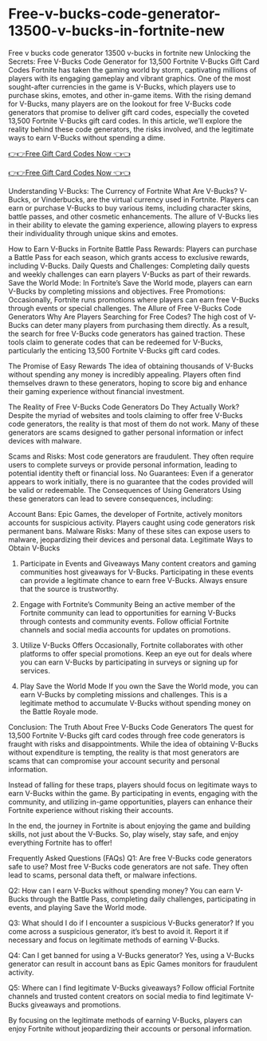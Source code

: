 # Free-v-bucks-code-generator-13500-v-bucks-in-fortnite-new
Free v bucks code generator 13500 v-bucks in fortnite new
Unlocking the Secrets: Free V-Bucks Code Generator for 13,500 Fortnite V-Bucks Gift Card Codes
Fortnite has taken the gaming world by storm, captivating millions of players with its engaging gameplay and vibrant graphics. One of the most sought-after currencies in the game is V-Bucks, which players use to purchase skins, emotes, and other in-game items. With the rising demand for V-Bucks, many players are on the lookout for free V-Bucks code generators that promise to deliver gift card codes, especially the coveted 13,500 Fortnite V-Bucks gift card codes. In this article, we’ll explore the reality behind these code generators, the risks involved, and the legitimate ways to earn V-Bucks without spending a dime.


[👉👉Free Gift Card Codes Now 👈👈](https://tinyurl.com/24jbject)

[👉👉Free Gift Card Codes Now 👈👈](https://tinyurl.com/24jbject)


Understanding V-Bucks: The Currency of Fortnite
What Are V-Bucks?
V-Bucks, or Vinderbucks, are the virtual currency used in Fortnite. Players can earn or purchase V-Bucks to buy various items, including character skins, battle passes, and other cosmetic enhancements. The allure of V-Bucks lies in their ability to elevate the gaming experience, allowing players to express their individuality through unique skins and emotes.

How to Earn V-Bucks in Fortnite
Battle Pass Rewards: Players can purchase a Battle Pass for each season, which grants access to exclusive rewards, including V-Bucks.
Daily Quests and Challenges: Completing daily quests and weekly challenges can earn players V-Bucks as part of their rewards.
Save the World Mode: In Fortnite’s Save the World mode, players can earn V-Bucks by completing missions and objectives.
Free Promotions: Occasionally, Fortnite runs promotions where players can earn free V-Bucks through events or special challenges.
The Allure of Free V-Bucks Code Generators
Why Are Players Searching for Free Codes?
The high cost of V-Bucks can deter many players from purchasing them directly. As a result, the search for free V-Bucks code generators has gained traction. These tools claim to generate codes that can be redeemed for V-Bucks, particularly the enticing 13,500 Fortnite V-Bucks gift card codes.

The Promise of Easy Rewards
The idea of obtaining thousands of V-Bucks without spending any money is incredibly appealing. Players often find themselves drawn to these generators, hoping to score big and enhance their gaming experience without financial investment.

The Reality of Free V-Bucks Code Generators
Do They Actually Work?
Despite the myriad of websites and tools claiming to offer free V-Bucks code generators, the reality is that most of them do not work. Many of these generators are scams designed to gather personal information or infect devices with malware.

Scams and Risks: Most code generators are fraudulent. They often require users to complete surveys or provide personal information, leading to potential identity theft or financial loss.
No Guarantees: Even if a generator appears to work initially, there is no guarantee that the codes provided will be valid or redeemable.
The Consequences of Using Generators
Using these generators can lead to severe consequences, including:

Account Bans: Epic Games, the developer of Fortnite, actively monitors accounts for suspicious activity. Players caught using code generators risk permanent bans.
Malware Risks: Many of these sites can expose users to malware, jeopardizing their devices and personal data.
Legitimate Ways to Obtain V-Bucks
1. Participate in Events and Giveaways
Many content creators and gaming communities host giveaways for V-Bucks. Participating in these events can provide a legitimate chance to earn free V-Bucks. Always ensure that the source is trustworthy.

2. Engage with Fortnite’s Community
Being an active member of the Fortnite community can lead to opportunities for earning V-Bucks through contests and community events. Follow official Fortnite channels and social media accounts for updates on promotions.

3. Utilize V-Bucks Offers
Occasionally, Fortnite collaborates with other platforms to offer special promotions. Keep an eye out for deals where you can earn V-Bucks by participating in surveys or signing up for services.

4. Play Save the World Mode
If you own the Save the World mode, you can earn V-Bucks by completing missions and challenges. This is a legitimate method to accumulate V-Bucks without spending money on the Battle Royale mode.

Conclusion: The Truth About Free V-Bucks Code Generators
The quest for 13,500 Fortnite V-Bucks gift card codes through free code generators is fraught with risks and disappointments. While the idea of obtaining V-Bucks without expenditure is tempting, the reality is that most generators are scams that can compromise your account security and personal information.

Instead of falling for these traps, players should focus on legitimate ways to earn V-Bucks within the game. By participating in events, engaging with the community, and utilizing in-game opportunities, players can enhance their Fortnite experience without risking their accounts.

In the end, the journey in Fortnite is about enjoying the game and building skills, not just about the V-Bucks. So, play wisely, stay safe, and enjoy everything Fortnite has to offer!

Frequently Asked Questions (FAQs)
Q1: Are free V-Bucks code generators safe to use?
Most free V-Bucks code generators are not safe. They often lead to scams, personal data theft, or malware infections.

Q2: How can I earn V-Bucks without spending money?
You can earn V-Bucks through the Battle Pass, completing daily challenges, participating in events, and playing Save the World mode.

Q3: What should I do if I encounter a suspicious V-Bucks generator?
If you come across a suspicious generator, it’s best to avoid it. Report it if necessary and focus on legitimate methods of earning V-Bucks.

Q4: Can I get banned for using a V-Bucks generator?
Yes, using a V-Bucks generator can result in account bans as Epic Games monitors for fraudulent activity.

Q5: Where can I find legitimate V-Bucks giveaways?
Follow official Fortnite channels and trusted content creators on social media to find legitimate V-Bucks giveaways and promotions.

By focusing on the legitimate methods of earning V-Bucks, players can enjoy Fortnite without jeopardizing their accounts or personal information.
